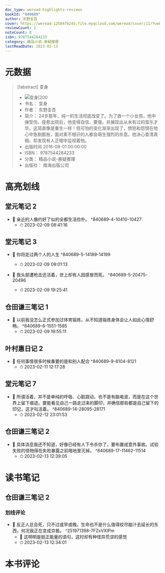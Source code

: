 ```yaml
---
doc_type: weread-highlights-reviews
bookId: "840689"
author: 东野圭吾
cover: https://weread-1258476243.file.myqcloud.com/weread/cover/11/YueWen_840689/t7_YueWen_840689.jpg
reviewCount: 1
noteCount: 8
isbn: 9787544284233
category: 精品小说-悬疑推理
lastReadDate: 2023-02-13
---
```

# 元数据
> [!abstract] 变身
> - ![ 变身|200](https://weread-1258476243.file.myqcloud.com/weread/cover/11/YueWen_840689/t7_YueWen_840689.jpg)
> - 书名： 变身
> - 作者： 东野圭吾
> - 简介： 24岁那年，纯一的生活彻底改变了。为了救一个小女孩，他中弹受伤。痊愈出院后，他变得自信、要强，并展现出从未有过的音乐才华。这简直像是重生一样！但可怕的变化渐渐出现了，愤怒和怨恨在他心中急剧膨胀，面对素不相识的人都会萌生强烈的杀意。他决心查清真相，却发现有人正暗中监视着他。
> - 出版时间 2016-08-01 00:00:00
> - ISBN： 9787544284233
> - 分类： 精品小说-悬疑推理
> - 出版社： 南海出版公司

# 高亮划线

## 堂元笔记 2


- 📌 亲近的人像约好了似的全都生活俭朴。 ^840689-4-10410-10427
    - ⏱ 2023-02-09 08:41:16 
## 堂元笔记 3


- 📌 你将走过两个人的人生 ^840689-5-14189-14199
    - ⏱ 2023-02-09 09:01:13 

- 📌 我头部遭枪击还活着，世上却有人因感冒而死。 ^840689-5-20475-20496
    - ⏱ 2023-02-09 19:25:41 
## 仓田谦三笔记 1


- 📌 以前我没怎么正式参加过体育锻炼，从不知道锻炼身体会让人如此心情舒畅。 ^840689-6-1551-1585
    - ⏱ 2023-02-09 19:55:11 
## 叶村惠日记 2


- 📌 任何事情很多时候重要的是和别人配合 ^840689-9-8104-8121
    - ⏱ 2023-02-11 12:17:28 
## 堂元笔记 7


- 📌 所谓活着，并不是单纯的呼吸、心脏跳动，也不是有脑电波，而是在这个世界上留下痕迹。要能看见自己一路走过来的脚印，并确信那些都是自己留下的印记，这才叫活着。 ^840689-14-28095-28171
    - ⏱ 2023-02-12 23:01:53 
## 仓田谦三笔记 2

 

- 📌 具体消息我还不知道，好像已经有人下令杀你了，要布置成意外事故。试验失败的怪物得在失败暴露之前暗地里灭掉。 ^840689-17-11462-11514
    - ⏱ 2023-02-13 12:39:05 
# 读书笔记

## 仓田谦三笔记 2

### 划线评论
- 📌 反正人总会死，只不过或早或晚。生命也不是什么值得绞尽脑汁去延长的东西，何况我正在变成京极。  ^251971398-7FZxVXIPm
    - 💭 这明明是挺正能量的语句，这时却有种怪异荒谬的感觉
    - ⏱ 2023-02-13 12:34:01
   
# 本书评论
